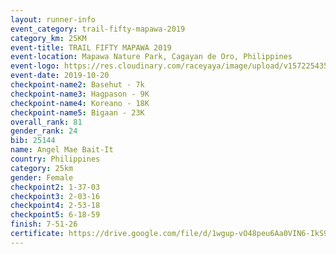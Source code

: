 ```yaml
---
layout: runner-info 
event_category: trail-fifty-mapawa-2019 
category_km: 25KM 
event-title: TRAIL FIFTY MAPAWA 2019  
event-location: Mapawa Nature Park, Cagayan de Oro, Philippines 
event-logo: https://res.cloudinary.com/raceyaya/image/upload/v1572254355/logo/trail-fifty-mapawa_fizjmb.jpg 
event-date: 2019-10-20 
checkpoint-name2: Basehut - 7k 
checkpoint-name3: Hagpason - 9K 
checkpoint-name4: Koreano - 18K 
checkpoint-name5: Bigaan - 23K 
overall_rank: 81
gender_rank: 24
bib: 25144
name: Angel Mae Bait-It
country: Philippines
category: 25km
gender: Female
checkpoint2: 1-37-03
checkpoint3: 2-03-16
checkpoint4: 2-53-18
checkpoint5: 6-18-59
finish: 7-51-26
certificate: https://drive.google.com/file/d/1wgup-vO48peu6Aa0VIN6-IkS9TWE2G48/view?usp=sharing
---
```

